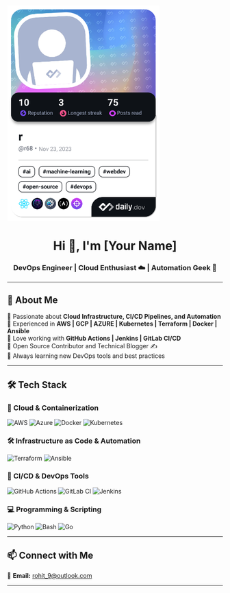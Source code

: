 <a href="https://app.daily.dev/r68"><img src="./devcard.png?type=default&r=0br" width="356" alt="r's Dev Card"/></a>

<h1 align="center">Hi 👋, I'm [Your Name]</h1>
<h3 align="center">DevOps Engineer | Cloud Enthusiast ☁️ | Automation Geek 🤖</h3>

---

## 🚀 About Me  
🔹 Passionate about **Cloud Infrastructure, CI/CD Pipelines, and Automation**  
🔹 Experienced in **AWS | GCP | AZURE | Kubernetes | Terraform | Docker | Ansible**  
🔹 Love working with **GitHub Actions | Jenkins | GitLab CI/CD**  
🔹 Open Source Contributor and Technical Blogger ✍️  
🔹 Always learning new DevOps tools and best practices  

---

## 🛠️ Tech Stack  

### 🚀 Cloud & Containerization  
![AWS](https://img.shields.io/badge/AWS-%23FF9900.svg?style=for-the-badge&logo=amazon-aws&logoColor=white)
![Azure](https://img.shields.io/badge/Azure-%230072C6.svg?style=for-the-badge&logo=microsoftazure&logoColor=white)
![Docker](https://img.shields.io/badge/Docker-%232496ED.svg?style=for-the-badge&logo=docker&logoColor=white)
![Kubernetes](https://img.shields.io/badge/Kubernetes-%23326CE5.svg?style=for-the-badge&logo=kubernetes&logoColor=white)

### 🛠 Infrastructure as Code & Automation  
![Terraform](https://img.shields.io/badge/Terraform-%235835CC.svg?style=for-the-badge&logo=terraform&logoColor=white)
![Ansible](https://img.shields.io/badge/Ansible-%23EE0000.svg?style=for-the-badge&logo=ansible&logoColor=white)

### 🔧 CI/CD & DevOps Tools  
![GitHub Actions](https://img.shields.io/badge/GitHub%20Actions-%232671E5.svg?style=for-the-badge&logo=githubactions&logoColor=white)
![GitLab CI](https://img.shields.io/badge/GitLab%20CI/CD-%23FC6D26.svg?style=for-the-badge&logo=gitlab&logoColor=white)
![Jenkins](https://img.shields.io/badge/Jenkins-%23D24939.svg?style=for-the-badge&logo=jenkins&logoColor=white)

### 💻 Programming & Scripting  
![Python](https://img.shields.io/badge/Python-%233776AB.svg?style=for-the-badge&logo=python&logoColor=white)
![Bash](https://img.shields.io/badge/Bash-%234EAA25.svg?style=for-the-badge&logo=gnubash&logoColor=white)
![Go](https://img.shields.io/badge/Go-%2300ADD8.svg?style=for-the-badge&logo=go&logoColor=white)

---

## 📫 Connect with Me  
📧 **Email:** rohit_9@outlook.com  

---

